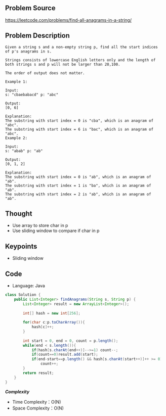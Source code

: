 ## Problem Source
https://leetcode.com/problems/find-all-anagrams-in-a-string/

## Problem Description
```
Given a string s and a non-empty string p, find all the start indices of p's anagrams in s.

Strings consists of lowercase English letters only and the length of both strings s and p will not be larger than 20,100.

The order of output does not matter.

Example 1:

Input:
s: "cbaebabacd" p: "abc"

Output:
[0, 6]

Explanation:
The substring with start index = 0 is "cba", which is an anagram of "abc".
The substring with start index = 6 is "bac", which is an anagram of "abc".
Example 2:

Input:
s: "abab" p: "ab"

Output:
[0, 1, 2]

Explanation:
The substring with start index = 0 is "ab", which is an anagram of "ab".
The substring with start index = 1 is "ba", which is an anagram of "ab".
The substring with start index = 2 is "ab", which is an anagram of "ab".

```

## Thought
- Use array to store char in p
- Use sliding window to compare if char in p

## Keypoints
- Sliding window


## Code
* Language: Java

```Java
class Solution {
    public List<Integer> findAnagrams(String s, String p) {
        List<Integer> result = new ArrayList<Integer>();
        
        int[] hash = new int[256];
        
        for(char c:p.toCharArray()){
            hash[c]++;
        }
        
        int start = 0, end = 0, count = p.length();
        while(end < s.length()){
            if(hash[s.charAt(end++)]-->=1) count--;
            if(count==0)result.add(start);
            if(end-start==p.length() && hash[s.charAt(start++)]++ >= 0)
                count++;
        }
        return result;
    }
}
```

***Complexity***

- Time Complexity：O(N)
- Space Complexity：O(N)
